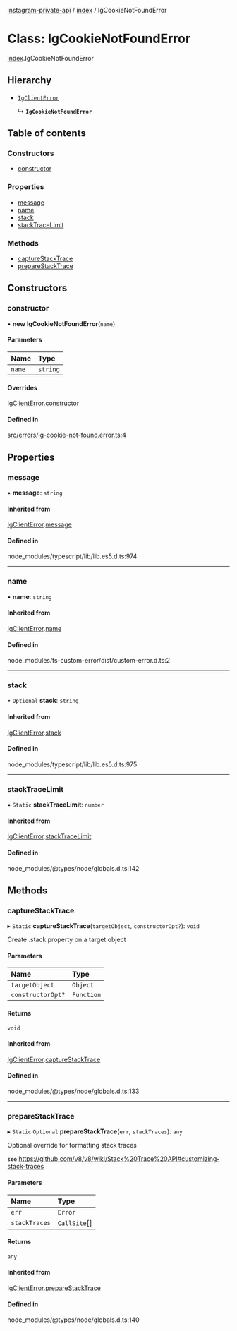 [instagram-private-api](../../README.md) / [index](../../modules/index.md) / IgCookieNotFoundError

# Class: IgCookieNotFoundError

[index](../../modules/index.md).IgCookieNotFoundError

## Hierarchy

- [`IgClientError`](IgClientError.md)

  ↳ **`IgCookieNotFoundError`**

## Table of contents

### Constructors

- [constructor](IgCookieNotFoundError.md#constructor)

### Properties

- [message](IgCookieNotFoundError.md#message)
- [name](IgCookieNotFoundError.md#name)
- [stack](IgCookieNotFoundError.md#stack)
- [stackTraceLimit](IgCookieNotFoundError.md#stacktracelimit)

### Methods

- [captureStackTrace](IgCookieNotFoundError.md#capturestacktrace)
- [prepareStackTrace](IgCookieNotFoundError.md#preparestacktrace)

## Constructors

### constructor

• **new IgCookieNotFoundError**(`name`)

#### Parameters

| Name | Type |
| :------ | :------ |
| `name` | `string` |

#### Overrides

[IgClientError](IgClientError.md).[constructor](IgClientError.md#constructor)

#### Defined in

[src/errors/ig-cookie-not-found.error.ts:4](https://github.com/Nerixyz/instagram-private-api/blob/0e0721c/src/errors/ig-cookie-not-found.error.ts#L4)

## Properties

### message

• **message**: `string`

#### Inherited from

[IgClientError](IgClientError.md).[message](IgClientError.md#message)

#### Defined in

node_modules/typescript/lib/lib.es5.d.ts:974

___

### name

• **name**: `string`

#### Inherited from

[IgClientError](IgClientError.md).[name](IgClientError.md#name)

#### Defined in

node_modules/ts-custom-error/dist/custom-error.d.ts:2

___

### stack

• `Optional` **stack**: `string`

#### Inherited from

[IgClientError](IgClientError.md).[stack](IgClientError.md#stack)

#### Defined in

node_modules/typescript/lib/lib.es5.d.ts:975

___

### stackTraceLimit

▪ `Static` **stackTraceLimit**: `number`

#### Inherited from

[IgClientError](IgClientError.md).[stackTraceLimit](IgClientError.md#stacktracelimit)

#### Defined in

node_modules/@types/node/globals.d.ts:142

## Methods

### captureStackTrace

▸ `Static` **captureStackTrace**(`targetObject`, `constructorOpt?`): `void`

Create .stack property on a target object

#### Parameters

| Name | Type |
| :------ | :------ |
| `targetObject` | `Object` |
| `constructorOpt?` | `Function` |

#### Returns

`void`

#### Inherited from

[IgClientError](IgClientError.md).[captureStackTrace](IgClientError.md#capturestacktrace)

#### Defined in

node_modules/@types/node/globals.d.ts:133

___

### prepareStackTrace

▸ `Static` `Optional` **prepareStackTrace**(`err`, `stackTraces`): `any`

Optional override for formatting stack traces

**`see`** https://github.com/v8/v8/wiki/Stack%20Trace%20API#customizing-stack-traces

#### Parameters

| Name | Type |
| :------ | :------ |
| `err` | `Error` |
| `stackTraces` | `CallSite`[] |

#### Returns

`any`

#### Inherited from

[IgClientError](IgClientError.md).[prepareStackTrace](IgClientError.md#preparestacktrace)

#### Defined in

node_modules/@types/node/globals.d.ts:140
